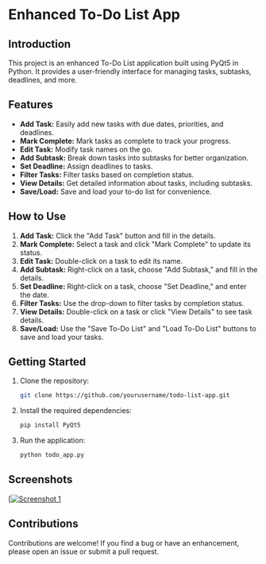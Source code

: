 # Enhanced To-Do List App

## Introduction
This project is an enhanced To-Do List application built using PyQt5 in Python. It provides a user-friendly interface for managing tasks, subtasks, deadlines, and more.

## Features
- **Add Task:** Easily add new tasks with due dates, priorities, and deadlines.
- **Mark Complete:** Mark tasks as complete to track your progress.
- **Edit Task:** Modify task names on the go.
- **Add Subtask:** Break down tasks into subtasks for better organization.
- **Set Deadline:** Assign deadlines to tasks.
- **Filter Tasks:** Filter tasks based on completion status.
- **View Details:** Get detailed information about tasks, including subtasks.
- **Save/Load:** Save and load your to-do list for convenience.

## How to Use
1. **Add Task:** Click the "Add Task" button and fill in the details.
2. **Mark Complete:** Select a task and click "Mark Complete" to update its status.
3. **Edit Task:** Double-click on a task to edit its name.
4. **Add Subtask:** Right-click on a task, choose "Add Subtask," and fill in the details.
5. **Set Deadline:** Right-click on a task, choose "Set Deadline," and enter the date.
6. **Filter Tasks:** Use the drop-down to filter tasks by completion status.
7. **View Details:** Double-click on a task or click "View Details" to see task details.
8. **Save/Load:** Use the "Save To-Do List" and "Load To-Do List" buttons to save and load your tasks.

## Getting Started
1. Clone the repository:

   ```bash
   git clone https://github.com/yourusername/todo-list-app.git
   ```

2. Install the required dependencies:

   ```bash
   pip install PyQt5
   ```

3. Run the application:

   ```bash
   python todo_app.py
   ```

## Screenshots
[[![Screenshot 1](screenshots/screenshot1.png)](https://drive.google.com/file/d/1YAvEkipmhrnaWolxyJHDpCD2g8f2Zx1C/view?usp=drive_link)

## Contributions
Contributions are welcome! If you find a bug or have an enhancement, please open an issue or submit a pull request.
